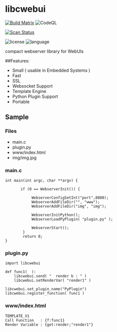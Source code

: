 # libcwebui

[![Build Matrix](https://github.com/lordrasmus/libcwebui/actions/workflows/linux-builds.yml/badge.svg)](https://github.com/lordrasmus/libcwebui/actions/workflows/linux-builds.yml)
![CodeQL](https://github.com/lordrasmus/libcwebui/actions/workflows/github-code-scanning/codeql/badge.svg)

[![Scan Status](https://scan.coverity.com/projects/7148/badge.svg?flat=1)](https://scan.coverity.com/projects/lordrasmus-libcwebui)

![license](https://img.shields.io/badge/license-MPL2-orange.svg)
![language](https://img.shields.io/badge/language-c-blue.svg)

compact webserver library for WebUIs

##Features:
<ul>
<li>    Small ( usable in Embedded Systems )
<li>	Fast
<li>	SSL
<li>	Websocket Support
<li>	Template Engine
<li>    Python Plugin Support
<li>    Portable
</ul>


## Sample

### Files

 *   main.c
 *   plugin.py
 *   www/index.html
 *   img/img.jpg

### main.c

```
int main(int argc, char **argv) {
	
	   if (0 == WebserverInit()) {

       		WebserverConfigSetInt("port",8080);
    		WebserverAddFileDir("", "www");
    		WebserverAddFileDir("img", "img");

            WebserverInitPython();
            WebserverLoadPyPlugin( "plugin.py" );

    		WebserverStart();
    	}
    	return 0;
}

```

### plugin.py

```
import libcwebui

def func1(  ):
    libcwebui.send( "  render b : " )
    libcwebui.setRenderVar( "render1" )

libcwebui.set_plugin_name("PyPlugin")
libcwebui.register_function( func1 )
```

### www/index.html

```
TEMPLATE_V1
Call Function   : {f:func1}
Render Variable : {get:render;"render1"}
```

